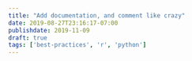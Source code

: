 ```yaml
---
title: "Add documentation, and comment like crazy"
date: 2019-08-27T23:16:17-07:00
publishdate: 2019-11-09
draft: true
tags: ['best-practices', 'r', 'python']
---
```



